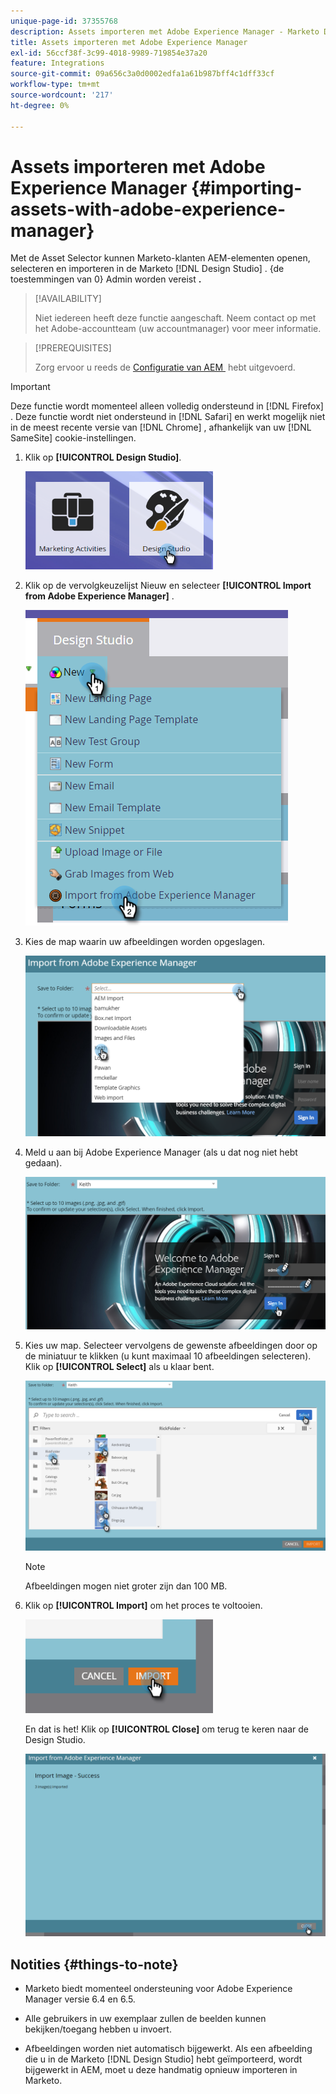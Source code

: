 ```yaml
---
unique-page-id: 37355768
description: Assets importeren met Adobe Experience Manager - Marketo Docs - Productdocumentatie
title: Assets importeren met Adobe Experience Manager
exl-id: 56ccf38f-3c99-4018-9989-719854e37a20
feature: Integrations
source-git-commit: 09a656c3a0d0002edfa1a61b987bff4c1dff33cf
workflow-type: tm+mt
source-wordcount: '217'
ht-degree: 0%

---
```


# Assets importeren met Adobe Experience Manager {#importing-assets-with-adobe-experience-manager}

Met de Asset Selector kunnen Marketo-klanten AEM-elementen openen, selecteren en importeren in de Marketo [!DNL Design Studio] . {de toestemmingen van 0} Admin worden vereist **.**

>[!AVAILABILITY]
>
>Niet iedereen heeft deze functie aangeschaft. Neem contact op met het Adobe-accountteam (uw accountmanager) voor meer informatie.

>[!PREREQUISITES]
>
>Zorg ervoor u reeds de [&#x200B; Configuratie van AEM &#x200B;](/help/marketo/product-docs/core-marketo-concepts/miscellaneous/configuring-adobe-experience-manager-integration.md) hebt uitgevoerd.

>[!IMPORTANT]
>
>Deze functie wordt momenteel alleen volledig ondersteund in [!DNL Firefox] . Deze functie wordt niet ondersteund in [!DNL Safari] en werkt mogelijk niet in de meest recente versie van [!DNL Chrome] , afhankelijk van uw [!DNL SameSite] cookie-instellingen.

1. Klik op **[!UICONTROL Design Studio]**.

   ![](assets/importing-assets-with-adobe-experience-manager-1.png)

1. Klik op de vervolgkeuzelijst Nieuw en selecteer **[!UICONTROL Import from Adobe Experience Manager]** .

   ![](assets/importing-assets-with-adobe-experience-manager-2.png)

1. Kies de map waarin uw afbeeldingen worden opgeslagen.

   ![](assets/importing-assets-with-adobe-experience-manager-3.png)

1. Meld u aan bij Adobe Experience Manager (als u dat nog niet hebt gedaan).

   ![](assets/importing-assets-with-adobe-experience-manager-4.png)

1. Kies uw map. Selecteer vervolgens de gewenste afbeeldingen door op de miniatuur te klikken (u kunt maximaal 10 afbeeldingen selecteren). Klik op **[!UICONTROL Select]** als u klaar bent.

   ![](assets/importing-assets-with-adobe-experience-manager-5.png)

   >[!NOTE]
   >
   >Afbeeldingen mogen niet groter zijn dan 100 MB.

1. Klik op **[!UICONTROL Import]** om het proces te voltooien.

   ![](assets/importing-assets-with-adobe-experience-manager-6.png)

   En dat is het! Klik op **[!UICONTROL Close]** om terug te keren naar de Design Studio.

   ![](assets/importing-assets-with-adobe-experience-manager-7.png)

## Notities {#things-to-note}

* Marketo biedt momenteel ondersteuning voor Adobe Experience Manager versie 6.4 en 6.5.

* Alle gebruikers in uw exemplaar zullen de beelden kunnen bekijken/toegang hebben u invoert.

* Afbeeldingen worden niet automatisch bijgewerkt. Als een afbeelding die u in de Marketo [!DNL Design Studio] hebt geïmporteerd, wordt bijgewerkt in AEM, moet u deze handmatig opnieuw importeren in Marketo.

